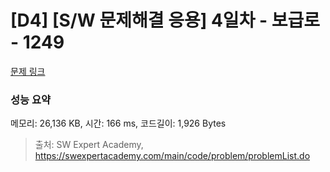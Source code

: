# [D4] [S/W 문제해결 응용] 4일차 - 보급로 - 1249 

[문제 링크](https://swexpertacademy.com/main/code/problem/problemDetail.do?contestProbId=AV15QRX6APsCFAYD) 

### 성능 요약

메모리: 26,136 KB, 시간: 166 ms, 코드길이: 1,926 Bytes



> 출처: SW Expert Academy, https://swexpertacademy.com/main/code/problem/problemList.do